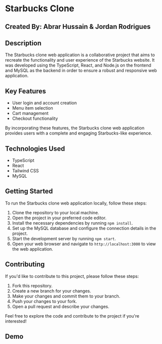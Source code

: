 # Starbucks Clone

## Created By: Abrar Hussain & Jordan Rodrigues

## Description

The Starbucks clone web application is a collaborative project that aims to recreate the functionality and user experience of the Starbucks website. It was developed using the TypeScript, React, and Node.js on the frontend and MySQL as the backend in order to ensure a robust and responsive web application.

## Key Features

- User login and account creation
- Menu item selection
- Cart management
- Checkout functionality

By incorporating these features, the Starbucks clone web application provides users with a complete and engaging Starbucks-like experience.

## Technologies Used

- TypeScript
- React
- Tailwind CSS
- MySQL

## Getting Started

To run the Starbucks clone web application locally, follow these steps:

1. Clone the repository to your local machine.
2. Open the project in your preferred code editor.
3. Install the necessary dependencies by running `npm install`.
4. Set up the MySQL database and configure the connection details in the project.
5. Start the development server by running `npm start`.
6. Open your web browser and navigate to `http://localhost:3000` to view the web application.

## Contributing

If you'd like to contribute to this project, please follow these steps:

1. Fork this repository.
2. Create a new branch for your changes.
3. Make your changes and commit them to your branch.
4. Push your changes to your fork.
5. Open a pull request and describe your changes.

Feel free to explore the code and contribute to the project if you're interested!

## Demo
